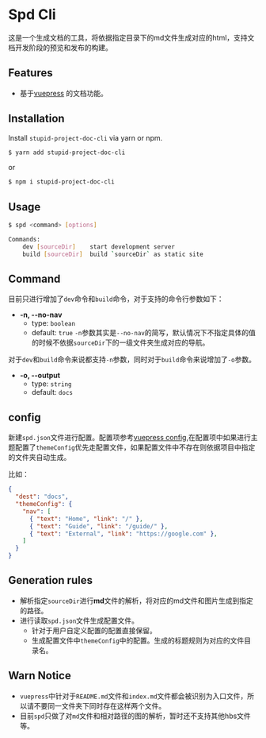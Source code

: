 # Spd Cli

这是一个生成文档的工具，将依据指定目录下的md文件生成对应的html，支持文档开发阶段的预览和发布的构建。

## Features

- 基于[vuepress](https://vuepress.vuejs.org/) 的文档功能。

## Installation

Install `stupid-project-doc-cli` via yarn or npm.

```bash
$ yarn add stupid-project-doc-cli
```

or

```bash
$ npm i stupid-project-doc-cli
```

## Usage

```bash
$ spd <command> [options]

Commands:
	dev [sourceDir]    start development server
	build [sourceDir]  build `sourceDir` as static site 
```

## Command

目前只进行增加了`dev`命令和`build`命令，对于支持的命令行参数如下：

- **-n, --no-nav**
  - type: `boolean`
  - default: `true`
`-n`参数其实是`--no-nav`的简写，默认情况下不指定具体的值的时候不依据`sourceDir`下的一级文件夹生成对应的导航。

对于`dev`和`build`命令来说都支持`-n`参数，同时对于`build`命令来说增加了`-o`参数。
- **-o, --output <dest>**
  - type: `string`
  - default: `docs`
## config

新建`spd.json`文件进行配置。配置项参考[vuepress config](https://vuepress.vuejs.org/zh/config/),在配置项中如果进行主题配置了`themeConfig`优先走配置文件，如果配置文件中不存在则依据项目中指定的文件夹自动生成。

比如：

```json
{
  "dest": "docs",
  "themeConfig": {
    "nav": [
      { "text": "Home", "link": "/" },
      { "text": "Guide", "link": "/guide/" },
      { "text": "External", "link": "https://google.com" },
    ]
  }
}
```

## Generation rules

- 解析指定`sourceDir`进行**md**文件的解析，将对应的md文件和图片生成到指定的路径。
- 进行读取`spd.json`文件生成配置文件。
  - 针对于用户自定义配置的配置直接保留。
  - 生成配置文件中`themeConfig`中的配置。生成的标题规则为对应的文件目录名。

## Warn Notice

- `vuepress`中针对于`README.md`文件和`index.md`文件都会被识别为入口文件，所以请不要同一文件夹下同时存在这样两个文件。
- 目前`spd`只做了对`md`文件和相对路径的图的解析，暂时还不支持其他hbs文件等。